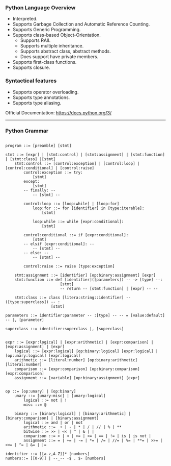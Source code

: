 ### Python Language Overview

- Interpreted.
- Supports Garbage Collection and Automatic Reference Counting.
- Supports Generic Programming. 
- Supports class-based Object-Orientation.
	- Supports RAII.
	- Supports multiple inheritance.
	- Supports abstract class, abstract methods.
	- Does support have private members.
- Supports first-class functions.
- Supports closure. 

### Syntactical features
- Supports operator overloading. 
- Supports type annotations.
- Supports type aliasing.

Official Documentation: https://docs.python.org/3/

---
### Python Grammar

```

program ::= [preamble] [stmt]

stmt ::= [expr] | [stmt:control] | [stmt:assignment] | [stmt:function] | [stmt:class] |[stmt]
	stmt:control ::= [control:exception] | [control:loop] | [control:conditional] | [control:raise]
		control:exception ::= try: 
			[stmt] 
		except:
			[stmt]
		-- finally: --
			-- [stmt] -- 

		control:loop ::= [loop:while] | [loop:for]
			loop:for ::= for [identifier] in [type:iterable]:
				[stmt]

			loop:while ::= while [expr:conditional]:
				[stmt]

		control:conditional ::= if [expr:conditional]:
			[stmt]
		-- elsif [expr:conditional]: --
			-- [stmt] --
		-- else: -- 
			-- [stmt] -- 

		control:raise ::= raise [type:exception]

	stmt:assignment ::= [identifier] [op:binary:assignment] [expr]
	stmt:function ::= def [identifier]([parameters]) -- -> [type] --:
						[stmt]
						-- return -- [stmt:function] | [expr] -- --

	stmt:class ::= class [litera:string::identifier] -- ([type:superclass]) -- :
					[stmt]

parameters ::= identifier:parameter -- :[type] -- -- = [value:default] -- |, [parameter]

superclass ::= identifier:superclass |, [superclass]


expr ::= [expr:logical] | [expr:arithmetic] | [expr:comparison] | [expr:assignment] | [expr]
	logical ::= [expr:logical] [op:binary:logical] [expr:logical] | [op:unary:logical] [expr:logical]
    arithmetic ::= [literal:number] [op:binary:arithmetic] [literal:number] 
    comparison ::= [expr:comparison] [op:binary:comparison] [expr:comparison]
    assignment ::= [variable] [op:binary:assignment] [expr]


op ::= [op:unary] | [op:binary]
	unary ::= [unary:misc] | [unary:logical]
        logical ::= not | !
        misc ::= @

	binary ::= [binary:logical] | [binary:arithmetic] | [binary:comparison] | [binary:assignment]
        logical ::= and | or | not
        arithmetic ::=  + | - | * | / | // | % | ** 
		bitwise ::= >> | << | ^ | & | |
        comparison ::= > | < | >= | <= | == | != | is | is not | 
        assignment ::= = | += | -= | *= | /= | //= | %= | **= | >>= | <<= | ^= | &= | |=

identifier ::= [[a-z,A-Z]]* [numbers]
numbers::= [[0-9]] | --_-- -$ . $- [numbers]

```